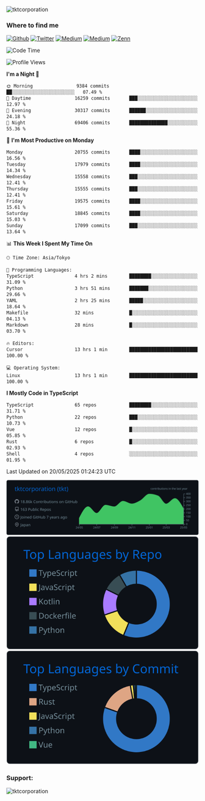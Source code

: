 <p align="left"> <img src="https://komarev.com/ghpvc/?username=tktcorporation&label=Profile%20views&color=0e75b6&style=flat" alt="tktcorporation" /> </p>

<h3>Where to find me</h3>
<p>
<a href="https://github.com/tktcorporation" target="_blank"><img alt="Github" src="https://img.shields.io/badge/GitHub-%2312100E.svg?&style=for-the-badge&logo=Github&logoColor=white" /></a>
<a href="https://twitter.com/tktcorporation" target="_blank"><img alt="Twitter" src="https://img.shields.io/badge/twitter-%231DA1F2.svg?&style=for-the-badge&logo=twitter&logoColor=white" /></a>
<a href="https://www.linkedin.com/in/tktcorporation" target="_blank"><img alt="Medium" src="https://img.shields.io/badge/linkdin-0a66c2.svg?&style=for-the-badge&logo=linkedin&logoColor=white" /></a>
<a href="https://qiita.com/tktcorporation" target="_blank"><img alt="Medium" src="https://img.shields.io/badge/qiita-55C500.svg?&style=for-the-badge&logo=qiita&logoColor=white" /></a>
<a href="https://zenn.dev/tktcorporation" target="_blank"><img alt="Zenn" src="https://img.shields.io/badge/Zenn-3EA8FF.svg?&style=for-the-badge&logo=Zenn&logoColor=white" /></a>
</p>
  
<!--START_SECTION:waka-->
![Code Time](http://img.shields.io/badge/Code%20Time-2%2C384%20hrs%2025%20mins-blue)

![Profile Views](http://img.shields.io/badge/Profile%20Views-0-blue)

**I'm a Night 🦉** 

```text
🌞 Morning                9384 commits        ██░░░░░░░░░░░░░░░░░░░░░░░   07.49 % 
🌆 Daytime                16259 commits       ███░░░░░░░░░░░░░░░░░░░░░░   12.97 % 
🌃 Evening                30317 commits       ██████░░░░░░░░░░░░░░░░░░░   24.18 % 
🌙 Night                  69406 commits       ██████████████░░░░░░░░░░░   55.36 % 
```
📅 **I'm Most Productive on Monday** 

```text
Monday                   20755 commits       ████░░░░░░░░░░░░░░░░░░░░░   16.56 % 
Tuesday                  17979 commits       ████░░░░░░░░░░░░░░░░░░░░░   14.34 % 
Wednesday                15558 commits       ███░░░░░░░░░░░░░░░░░░░░░░   12.41 % 
Thursday                 15555 commits       ███░░░░░░░░░░░░░░░░░░░░░░   12.41 % 
Friday                   19575 commits       ████░░░░░░░░░░░░░░░░░░░░░   15.61 % 
Saturday                 18845 commits       ████░░░░░░░░░░░░░░░░░░░░░   15.03 % 
Sunday                   17099 commits       ███░░░░░░░░░░░░░░░░░░░░░░   13.64 % 
```


📊 **This Week I Spent My Time On** 

```text
🕑︎ Time Zone: Asia/Tokyo

💬 Programming Languages: 
TypeScript               4 hrs 2 mins        ████████░░░░░░░░░░░░░░░░░   31.09 % 
Python                   3 hrs 51 mins       ███████░░░░░░░░░░░░░░░░░░   29.66 % 
YAML                     2 hrs 25 mins       █████░░░░░░░░░░░░░░░░░░░░   18.64 % 
Makefile                 32 mins             █░░░░░░░░░░░░░░░░░░░░░░░░   04.13 % 
Markdown                 28 mins             █░░░░░░░░░░░░░░░░░░░░░░░░   03.70 % 

🔥 Editors: 
Cursor                   13 hrs 1 min        █████████████████████████   100.00 % 

💻 Operating System: 
Linux                    13 hrs 1 min        █████████████████████████   100.00 % 
```

**I Mostly Code in TypeScript** 

```text
TypeScript               65 repos            ████████░░░░░░░░░░░░░░░░░   31.71 % 
Python                   22 repos            ███░░░░░░░░░░░░░░░░░░░░░░   10.73 % 
Vue                      12 repos            █░░░░░░░░░░░░░░░░░░░░░░░░   05.85 % 
Rust                     6 repos             █░░░░░░░░░░░░░░░░░░░░░░░░   02.93 % 
Shell                    4 repos             ░░░░░░░░░░░░░░░░░░░░░░░░░   01.95 % 
```




 Last Updated on 20/05/2025 01:24:23 UTC
<!--END_SECTION:waka-->

[![](https://raw.githubusercontent.com/tktcorporation/tktcorporation/master/profile-summary-card-output/github_dark/0-profile-details.svg)](https://github.com/vn7n24fzkq/github-profile-summary-cards)
[![](https://raw.githubusercontent.com/tktcorporation/tktcorporation/master/profile-summary-card-output/github_dark/1-repos-per-language.svg)](https://github.com/vn7n24fzkq/github-profile-summary-cards) [![](https://raw.githubusercontent.com/tktcorporation/tktcorporation/master/profile-summary-card-output/github_dark/2-most-commit-language.svg)](https://github.com/vn7n24fzkq/github-profile-summary-cards)

<h3 align="left">Support:</h3>
<p><a href="https://www.buymeacoffee.com/tktcorporation"> <img align="left" src="https://cdn.buymeacoffee.com/buttons/v2/default-yellow.png" height="50" width="210" alt="tktcorporation" /></a></p><br><br>
